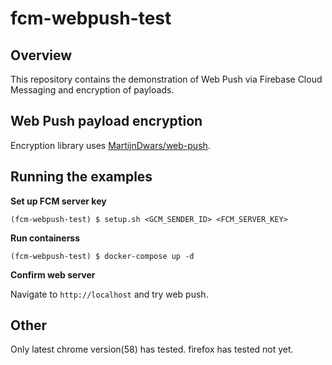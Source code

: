 # fcm-webpush-test

## Overview

This repository contains the demonstration of Web Push via Firebase Cloud Messaging and encryption of payloads.

## Web Push payload encryption

Encryption library uses [MartijnDwars/web-push](https://github.com/MartijnDwars/web-push).

## Running the examples

**Set up FCM server key**

```setup shell
(fcm-webpush-test) $ setup.sh <GCM_SENDER_ID> <FCM_SERVER_KEY>
```

**Run containerss**

```docker-compose shell
(fcm-webpush-test) $ docker-compose up -d
```

**Confirm web server**

Navigate to `http://localhost` and try web push.

## Other

Only latest chrome version(58) has tested. firefox has tested not yet.
